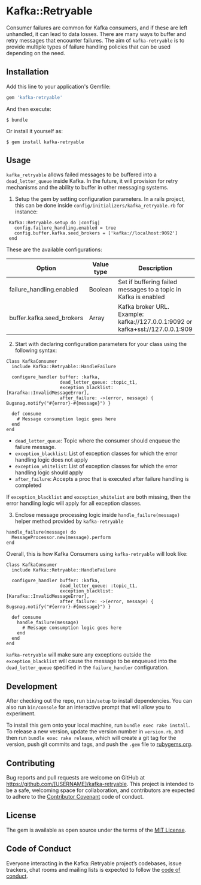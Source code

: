 # Kafka::Retryable

Consumer failures are common for Kafka consumers, and if these are left unhandled, it can lead to data losses. There are many ways to buffer and retry messages that encounter failures. The aim of `kafka-retryable` is to provide multiple types of failure handling policies that can be used depending on the need.   

## Installation

Add this line to your application's Gemfile:

```ruby
gem 'kafka-retryable'
```

And then execute:

    $ bundle

Or install it yourself as:

    $ gem install kafka-retryable

## Usage

`kafka_retryable` allows failed messages to be buffered into a `dead_letter_queue` inside Kafka. In the future, it will provision for retry mechanisms and the ability to buffer in other messaging systems. 


1. Setup the gem by setting configuration parameters. In a rails project, this can be done inside `config/initializers/kafka_retryable.rb` for instance:

```
 Kafka::Retryable.setup do |config|
   config.failure_handling.enabled = true
   config.buffer.kafka.seed_brokers = ['kafka://localhost:9092']
 end
```

These are the available configurations:

| Option                        | Value type    | Description                      | Default |                      
|-------------------------------|---------------|----------------------------------|---------|
| failure_handling.enabled     | Boolean        | Set if buffering failed messages to a topic in Kafka is enabled | true |
| buffer.kafka.seed_brokers    | Array        | Kafka broker URL. Example: kafka://127.0.0.1:9092 or kafka+ssl://127.0.0.1:909 | nil |


2. Start with declaring configuration parameters for your class using the following syntax:

```
Class KafkaConsumer
  include Kafka::Retryable::HandleFailure
    
  configure_handler buffer: :kafka, 
                    dead_letter_queue: :topic_t1, 
                    exception_blacklist: [Karafka::InvalidMessageError],
                    after_failure: ->(error, message) { Bugsnag.notify("#{error}-#{message}") }
                 
  def consume
    # Message consumption logic goes here
  end
end
```

- `dead_letter_queue`: Topic where the consumer should enqueue the failure message.
- `exception_blacklist`: List of exception classes for which the error handling logic does not apply
- `exception_whitelist`: List of exception classes for which the error handling logic should apply
- `after_failure`: Accepts a proc that is executed after failure handling is completed

If `exception_blacklist` and `exception_whitelist` are both missing, then the error handling logic will apply for all exception classes.   

3. Enclose message processing logic inside `handle_failure(message)` helper method provided by `kafka-retryable`

```
handle_failure(message) do
  MessageProcessor.new(message).perform
end
```

Overall, this is how Kafka Consumers using `kafka-retryable` will look like:

```
Class KafkaConsumer
  include Kafka::Retryable::HandleFailure
    
  configure_handler buffer: :kafka, 
                    dead_letter_queue: :topic_t1, 
                    exception_blacklist: [Karafka::InvalidMessageError],
                    after_failure: ->(error, message) { Bugsnag.notify("#{error}-#{message}") }
    
  def consume
    handle_failure(message)
      # Message consumption logic goes here
    end
  end
end
```

`kafka-retryable` will make sure any exceptions outside the `exception_blacklist` will cause the message to be enqueued into the `dead_letter_queue` specified in the `failure_handler` configuration.

## Development

After checking out the repo, run `bin/setup` to install dependencies. You can also run `bin/console` for an interactive prompt that will allow you to experiment.

To install this gem onto your local machine, run `bundle exec rake install`. To release a new version, update the version number in `version.rb`, and then run `bundle exec rake release`, which will create a git tag for the version, push git commits and tags, and push the `.gem` file to [rubygems.org](https://rubygems.org).

## Contributing

Bug reports and pull requests are welcome on GitHub at https://github.com/[USERNAME]/kafka-retryable. This project is intended to be a safe, welcoming space for collaboration, and contributors are expected to adhere to the [Contributor Covenant](http://contributor-covenant.org) code of conduct.

## License

The gem is available as open source under the terms of the [MIT License](http://opensource.org/licenses/MIT).

## Code of Conduct

Everyone interacting in the Kafka::Retryable project’s codebases, issue trackers, chat rooms and mailing lists is expected to follow the [code of conduct](https://github.com/[USERNAME]/kafka-retryable/blob/master/CODE_OF_CONDUCT.md).
